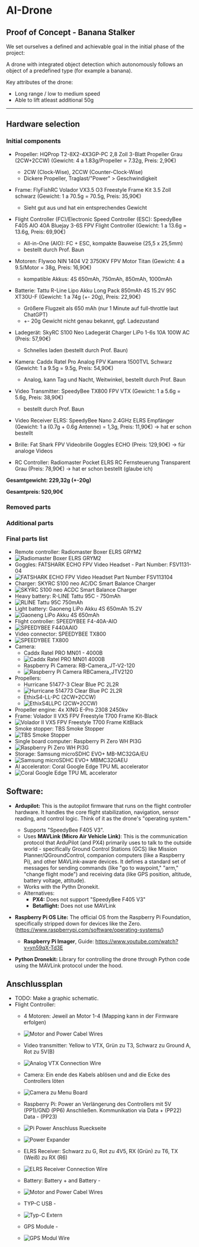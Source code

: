 # AI-Drone

## Proof of Concept - Banana Stalker

We set ourselves a defined and achievable goal in the initial phase of the project:

A drone with integrated object detection which autonomously follows an object of a predefined type (for example a banana). 

Key attributes of the drone:

- Long range / low to medium speed
- Able to lift atleast additional 50g

---

## Hardware selection
### Initial components
- Propeller: HQProp T2-8X2-4X3GP-PC 2,8 Zoll 3-Blatt Propeller Grau (2CW+2CCW) (Gewicht: 4 a 1.83g/Propeller = 7.32g, Preis: 2,90€)
	+ 2CW (Clock-Wise), 2CCW (Counter-Clock-Wise)
    + Dickere Propeller, Traglast/"Power" > Geschwindigkeit
	
- Frame: FlyFishRC Volador VX3.5 O3 Freestyle Frame Kit 3.5 Zoll schwarz (Gewicht: 1 a 70.5g = 70.5g, Preis: 35,90€)
	+ Sieht gut aus und hat ein entsprechendes Gewicht
	
- Flight Controller (FC)/Electronic Speed Controller (ESC): SpeedyBee F405 AIO 40A Bluejay 3-6S FPV Flight Controller (Gewicht: 1 a 13.6g = 13.6g, Preis: 69,90€)
	+ All-in-One (AIO): FC + ESC, kompakte Bauweise (25,5 x 25,5mm)
	+ bestellt durch Prof. Baun

- Motoren: Flywoo NIN 1404 V2 3750KV FPV Motor Titan (Gewicht: 4 a 9.5/Motor = 38g, Preis: 16,90€)
	+ kompatible Akkus: 4S 650mAh, 750mAh, 850mAh, 1000mAh
	
- Batterie: Tattu R-Line Lipo Akku Long Pack 850mAh 4S 15.2V 95C XT30U-F (Gewicht: 1 a 74g (+- 20g), Preis: 22,90€)
	+ Größere Flugzeit als 650 mAh (nur 1 Minute auf full-throttle laut ChatGPT)
    + +- 20g Gewicht nicht genau bekannt, ggf. Ladezustand

- Ladegerät: SkyRC S100 Neo Ladegerät Charger LiPo 1-6s 10A 100W AC (Preis: 57,90€)
	+ Schnelles laden (bestellt durch Prof. Baun)

- Kamera: Caddx Ratel Pro Analog FPV Kamera 1500TVL Schwarz (Gewicht: 1 a 9.5g = 9.5g, Preis: 54,90€)
	+ Analog, kann Tag und Nacht, Weitwinkel, bestellt durch Prof. Baun

- Video Transmitter: SpeedyBee TX800 FPV VTX (Gewicht: 1 a 5.6g = 5.6g, Preis: 38,90€)
	+ bestellt durch Prof. Baun

- Video Receiver ELRS: SpeedyBee Nano 2.4GHz ELRS Empfänger (Gewicht: 1 a (0.7g + 0.6g Antenne) = 1,3g, Preis: 11,90€)
	-> hat er schon bestellt

- Brille: Fat Shark FPV Videobrille Goggles ECHO (Preis: 129,90€)
	-> für analoge Videos

- RC Controller: Radiomaster Pocket ELRS RC Fernsteuerung Transparent Grau (Preis: 78,90€)
	-> hat er schon bestellt (glaube ich)

**Gesamtgewicht: 229,32g (+-20g)**

**Gesamtpreis: 520,90€**



### Removed parts

### Additional parts

### Final parts list
- Remote controller: Radiomaster Boxer ELRS GRYM2
- ![Radiomaster Boxer ELRS GRYM2](https://github.com/user-attachments/assets/4adf8ed4-f03f-4ecb-ad39-d1dbb5ff5a88)
- Goggles: FATSHARK ECHO FPV Video Headset - Part Number: FSV1131-04
- ![FATSHARK ECHO FPV Video Headset  Part Number FSV113104](https://github.com/user-attachments/assets/0145a024-5f2b-45b6-9705-da1cc0ebc2b3)
- Charger: SKYRC S100 neo AC/DC Smart Balance Charger
- ![SKYRC S100 neo ACDC Smart Balance Charger](https://github.com/user-attachments/assets/b35d5ff0-f878-428d-853c-3ee3fe6bcec9)
- Heavy battery: R-LINE Tattu 95C - 750mAh
- ![RLINE Tattu 95C  750mAh](https://github.com/user-attachments/assets/5f975007-0e8f-49c7-a3bd-7873df062c15)
- Light battery: Gaoneng LiPo Akku 4S 650mAh 15.2V
- ![Gaoneng LiPo Akku 4S 650mAh](https://github.com/user-attachments/assets/b190d3b9-eec9-43b0-8376-fe19a671c3a8)
- Flight controller: SPEEDYBEE F4-40A-AIO
- ![SPEEDYBEE F440AAIO](https://github.com/user-attachments/assets/6e0381af-ce7d-42b8-8952-ee0ca2a79f7b)
- Video connector: SPEEDYBEE TX800
- ![SPEEDYBEE TX800](https://github.com/user-attachments/assets/8626cc11-8d90-4382-bc53-8b9d50c9d130)
- Camera: 
    + Caddx Ratel PRO MN01 - 4000B
    + ![Caddx Ratel PRO MN01 4000B](https://github.com/user-attachments/assets/a70b9940-852c-4d9c-a8c5-6bd6b7b3c6fd)
    + Raspberry Pi Camera: RB-Camera_JT-V2-120
    + ![Raspberry Pi Camera RBCamera_JTV2120](https://github.com/user-attachments/assets/cac13b23-45ce-48fe-9eee-c64ce7497e05)
- Propellers: 
    + Hurricane 51477-3 Clear Blue PC 2L2R
    + ![Hurricane 514773 Clear Blue PC 2L2R](https://github.com/user-attachments/assets/b917f35a-fa97-4a60-b910-e3395011b26b)
    + EthixS4-LL-PC (2CW+2CCW)
    + ![EthixS4LLPC (2CW+2CCW)](https://github.com/user-attachments/assets/375c510a-bc02-4880-a5ab-9c0989cb4da5)
- Propeller engine: 4x XING E-Pro 2308 2450kv
- Frame: Volador II VX5 FPV Freestyle T700 Frame Kit-Black
- ![Volador II VX5 FPV Freestyle T700 Frame KitBlack](https://github.com/user-attachments/assets/a61b6ecd-448b-4420-9caf-d5142df20b10)
- Smoke stopper: TBS Smoke Stopper
- ![TBS Smoke Stopper](https://github.com/user-attachments/assets/a22b24e2-8f63-4cc3-8b30-570295c3c4cc)
- Single board computer: Raspberry Pi Zero WH PI3G
- ![Raspberry Pi Zero WH PI3G](https://github.com/user-attachments/assets/b2f03447-e45f-4378-a3f8-38b82df81dcf)
- Storage: Samsung microSDHC EVO+ MB-MC32GA/EU
- ![Samsung microSDHC EVO+ MBMC32GAEU](https://github.com/user-attachments/assets/16a44967-3cef-4965-b33a-8c88ee5f1853)
- AI accelerator: Coral Google Edge TPU ML accelerator
- ![Coral Google Edge TPU ML accelerator](https://github.com/user-attachments/assets/a86a48e5-1b78-4d44-b2a3-e914d33bc955)


## Software:

- **Ardupilot:** This is the autopilot firmware that runs on the flight controller hardware. It handles the core flight stabilization, navigation, sensor reading, and control logic. Think of it as the drone's "operating system."
    - Supports "SpeedyBee F405 V3".
	- Uses **MAVLink (Micro Air Vehicle Link)**: This is the communication protocol that ArduPilot (and PX4) primarily uses to talk to the outside world - specifically Ground Control Stations (GCS) like Mission Planner/QGroundControl, companion computers (like a Raspberry Pi), and other MAVLink-aware devices. It defines a standard set of messages for sending commands (like "go to waypoint," "arm," "change flight mode") and receiving data (like GPS position, altitude, battery voltage, attitude).
	- Works with the Pythn Dronekit.
	- Alternatives:
		- **PX4:** Does not support "SpeedyBee F405 V3"
		- **Betaflight:** Does not use MAVLink

- **Raspberry Pi OS Lite:** The official OS from the Raspberry Pi Foundation, specifically stripped down for devices like the Zero.
(https://www.raspberrypi.com/software/operating-systems/)
    - **Raspberry Pi Imager**, Guide: https://www.youtube.com/watch?v=yn59qX-Td3E

- **Python Dronekit:** Library for controlling the drone through Python code using the MAVLink protocol under the hood.


## Anschlussplan
- TODO: Make a graphic schematic.
- Flight Controller:
    - 4 Motoren: Jeweil an Motor 1-4 (Mapping kann in der Firmware erfolgen)
    - ![Motor and Power Cabel Wires](https://github.com/user-attachments/assets/a2c0cc8a-4f55-4a8a-bb12-4fffb33648a3)
      
    - Video transmitter: Yellow to VTX, Grün zu T3, Schwarz zu Ground A, Rot zu 5V(B)
    - ![Analog VTX Connection Wire](https://github.com/user-attachments/assets/7be183e3-ed4c-479a-bf2f-3e61480d98b1)
      
    - Camera: Ein ende des Kabels ablösen und and die Ecke des Controllers löten
    - ![Camera zu Menu Board](https://github.com/user-attachments/assets/9e980b05-f491-4ae1-89ca-7c9d233cdc9c)

    - Raspberry Pi: Power an Verlängerung des Controllers mit 5V (PP1)/GND (PP6) Anschließen. Kommunikation via Data + (PP22) Data - (PP23)
    - ![Pi Power Anschluss Rueckseite](https://github.com/user-attachments/assets/d7a57e30-853c-4a0b-abb1-b59ea10bdfbf)
    - ![Power Expander](https://github.com/user-attachments/assets/f73d136a-1662-44c5-b087-f6eaa22abd16)

    - ELRS Receiver: Schwarz zu G, Rot zu 4V5, RX (Grün) zu T6, TX (Weiß) zu RX (R6)
    - ![ELRS Receiver Connection Wire](https://github.com/user-attachments/assets/ac138282-b6d5-46f5-80b2-f327775bc414)

    - Battery: Battery + and Battery -
    - ![Motor and Power Cabel Wires](https://github.com/user-attachments/assets/dd43df77-3be3-4b10-884c-460a0c77ebef)
 
    - TYP-C USB -
    - ![Typ-C Extern](https://github.com/user-attachments/assets/f95ba354-f742-484a-bd3c-ed8984650e06)
 
    - GPS Module -
    - ![GPS Modul Wire](https://github.com/user-attachments/assets/5e98777f-95f9-4d4e-a9cd-49165bcf5ae7)

